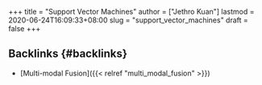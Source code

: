 +++
title = "Support Vector Machines"
author = ["Jethro Kuan"]
lastmod = 2020-06-24T16:09:33+08:00
slug = "support_vector_machines"
draft = false
+++

## Backlinks {#backlinks}

- [Multi-modal Fusion]({{< relref "multi_modal_fusion" >}})
